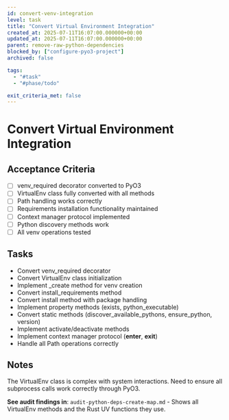 ```yaml
---
id: convert-venv-integration
level: task
title: "Convert Virtual Environment Integration"
created_at: 2025-07-11T16:07:00.000000+00:00
updated_at: 2025-07-11T16:07:00.000000+00:00
parent: remove-raw-python-dependencies
blocked_by: ["configure-pyo3-project"]
archived: false

tags:
  - "#task"
  - "#phase/todo"

exit_criteria_met: false
---
```


# Convert Virtual Environment Integration

## Acceptance Criteria

- [ ] venv_required decorator converted to PyO3
- [ ] VirtualEnv class fully converted with all methods
- [ ] Path handling works correctly
- [ ] Requirements installation functionality maintained
- [ ] Context manager protocol implemented
- [ ] Python discovery methods work
- [ ] All venv operations tested

## Tasks

- Convert venv_required decorator
- Convert VirtualEnv class initialization
- Implement _create method for venv creation
- Convert install_requirements method
- Convert install method with package handling
- Implement property methods (exists, python_executable)
- Convert static methods (discover_available_pythons, ensure_python, version)
- Implement activate/deactivate methods
- Implement context manager protocol (__enter__, __exit__)
- Handle all Path operations correctly

## Notes

The VirtualEnv class is complex with system interactions. Need to ensure all subprocess calls work correctly through PyO3.

**See audit findings in**: `audit-python-deps-create-map.md` - Shows all VirtualEnv methods and the Rust UV functions they use.